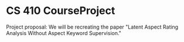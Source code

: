 # CS 410 CourseProject

Project proposal: We will be recreating the paper "Latent Aspect Rating Analysis Without Aspect Keyword Supervision."
